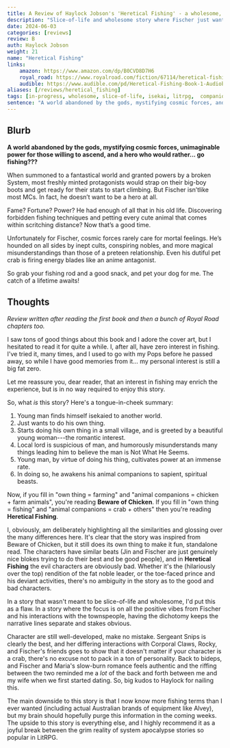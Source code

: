 ```yaml
---
title: A Review of Haylock Jobson's 'Heretical Fishing' - a wholesome, slice-of-life isekai."
description: "Slice-of-life and wholesome story where Fischer just wants to fish."
date: 2024-06-03
categories: [reviews]
review: B
auth: Haylock Jobson
weight: 21
name: "Heretical Fishing"
links:
    amazon: https://www.amazon.com/dp/B0CVD8D7H6
    royal_road: https://www.royalroad.com/fiction/67114/heretical-fishing-a-cozy-guide-to-annoying-the
    audible: https://www.audible.com/pd/Heretical-Fishing-Book-1-Audiobook/B0CVCYB19Y
aliases: [/reviews/heretical_fishing]
tags: [in-progress, wholesome, slice-of-life, isekai, litrpg,  companion]
sentence: "A world abandoned by the gods, mystifying cosmic forces, and a hero who would rather... go fishing???"
---
```


## Blurb

**A world abandoned by the gods, mystifying cosmic forces, unimaginable power for those willing to ascend, and a hero who would rather... go fishing???**

When summoned to a fantastical world and granted powers by a broken System, most freshly minted protagonists would strap on their big-boy boots and get ready for their stats to start climbing. But Fischer isn’tlike most MCs. In fact, he doesn’t want to be a hero at all.

Fame? Fortune? Power? He had enough of all that in his old life. Discovering forbidden fishing techniques and petting every cute animal that comes within scritching distance? Now that’s a good time.

Unfortunately for Fischer, cosmic forces rarely care for mortal feelings. He’s hounded on all sides by inept cults, conspiring nobles, and more magical misunderstandings than those of a preteen relationship. Even his dutiful pet crab is firing energy blades like an anime antagonist.

So grab your fishing rod and a good snack, and pet your dog for me. The catch of a lifetime awaits!

## Thoughts

*Review written after reading the first book and then a bunch of Royal Road chapters too.*

I saw tons of good things about this book and I adore the cover art, but I hesitated to read it for quite a while. I, after all, have zero interest in fishing. I've tried it, many times, and I used to go with my Pops before he passed away, so while I have good memories from it... my personal interest is still a big fat zero.

Let me reassure you, dear reader, that an interest in fishing may enrich the experience, but is in no way required to enjoy this story.

So, what *is* this story? Here's a tongue-in-cheek summary:

1. Young man finds himself isekaied to another world.
2. Just wants to do his own thing.
3. Starts doing his own thing in a small village, and is greeted by a beautiful young woman---the romantic interest.
4. Local lord is suspicious of man, and humorously misunderstands many things leading him to believe the man is Not What He Seems.
5. Young man, by virtue of doing his thing, cultivates power at an immense rate.
6. In doing so, he awakens his animal companions to sapient, spiritual beasts.

Now, if you fill in "own thing = farming" and "animal companions = chicken + farm animals", you're reading **Beware of Chicken**. If you fill in "own thing = fishing" and "animal companions = crab + others" then you're reading **Heretical Fishing**.

I, obviously, am deliberately highlighting all the similarities and glossing over the many differences here. It's clear that the story was inspired from Beware of Chicken, but it still does its own thing to make it fun, standalone read. The characters have similar beats (Jin and Fischer are just genuinely nice blokes trying to do their best and be good people), and in **Heretical Fishing** the evil characters are obviously bad. Whether it's the (hilariously over the top) rendition of the fat noble leader, or the toe-faced prince and his deviant activities, there's no ambiguity in the story as to the good and bad characters.

In a story that wasn't meant to be slice-of-life and wholesome, I'd put this as a flaw. In a story where the focus is on all the positive vibes from Fischer and his interactions with the townspeople, having the dichotomy keeps the narrative lines separate and stakes obvious.

Character are still well-developed, make no mistake. Sergeant Snips is clearly the best, and her differing interactions with Corporal Claws, Rocky, and Fischer's friends goes to show that it doesn't matter if your character is a crab, there's no excuse not to pack in a ton of personality. Back to bideps, and Fischer and Maria's slow-burn romance feels authentic and the riffing between the two reminded me a *lot* of the back and forth between me and my wife when we first started dating. So, big kudos to Haylock for nailing this.

The main downside to this story is that I now know more fishing terms than I ever wanted (including actual Australian brands of equipment like Alvey), but my brain should hopefully purge this information in the coming weeks. The upside to this story is everything else, and I highly recommend it as a joyful break between the grim reality of system apocalypse stories so popular in LitRPG.